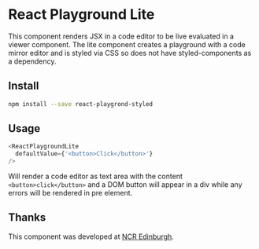 # React Playground Lite

This component renders JSX in a code editor to be live evaluated in a viewer
component. The lite component creates a playground with a code mirror editor
and is styled via CSS so does not have styled-components as a dependency.

## Install

```bash
npm install --save react-playgrond-styled
```

## Usage

```javascript
<ReactPlaygroundLite
  defaultValue={'<button>Click</button>'}
/>
```

Will render a code editor as text area with the content `<button>click</button>`
and a DOM button will appear in a div while any errors will be rendered in pre
element.

## Thanks

This component was developed at [NCR Edinburgh](http://ncredinburgh.com).
